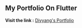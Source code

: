 ## My Portfolio On Flutter

**Visit the link :** [Divyang's Portfolio](divyang-techavidus.github.io)

